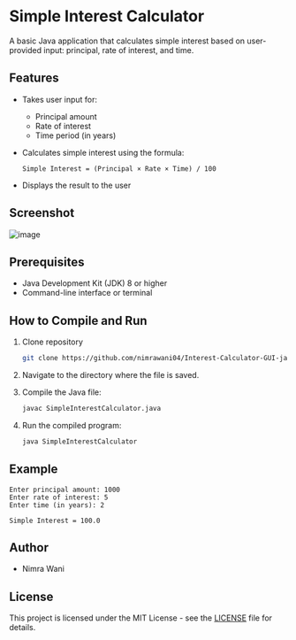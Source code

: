 # Simple Interest Calculator

A basic Java application that calculates simple interest based on user-provided input: principal, rate of interest, and time.

## Features

- Takes user input for:
  - Principal amount
  - Rate of interest
  - Time period (in years)
- Calculates simple interest using the formula:

  ```
  Simple Interest = (Principal × Rate × Time) / 100
  ```

- Displays the result to the user

## Screenshot
![image](https://github.com/user-attachments/assets/1a80da60-17cb-4875-ba80-aaaed9d5b22e)


## Prerequisites

- Java Development Kit (JDK) 8 or higher
- Command-line interface or terminal

## How to Compile and Run

1. Clone repository
    ```bash
    git clone https://github.com/nimrawani04/Interest-Calculator-GUI-java.git
    ```
2. Navigate to the directory where the file is saved.
3. Compile the Java file:

   ```bash
   javac SimpleInterestCalculator.java
   ```

4. Run the compiled program:

   ```bash
   java SimpleInterestCalculator
   ```

## Example

```
Enter principal amount: 1000
Enter rate of interest: 5
Enter time (in years): 2

Simple Interest = 100.0
```

## Author

- Nimra Wani

## License

This project is licensed under the MIT License - see the [LICENSE](LICENSE) file for details.
